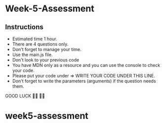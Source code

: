 # Week-5-Assessment

## Instructions

- Estimated time 1 hour.
- There are 4 questions only.
- Don't forget to manage your time.
- Use the main.js file.
- Don't look to your previous code
- You have MDN only as a resource and you can use the console to check your code.
- Please put your code under => WRITE YOUR CODE UNDER THIS LINE.
- Don't forget to write the parameters (arguments) if the question needs them.

GOOD LUCK 👩‍💻 👨‍💻
# week5-assessment
